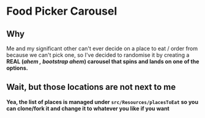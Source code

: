 # Food Picker Carousel

## Why
Me and my significant other can't ever decide on a place to eat / order from because we can't pick one, so I've decided to randomise it by creating a <strong>REAL<strong> (_*ahem* , <strong>bootstrap</strong> *ahem*_) carousel 
that spins and lands on one of the options.

## Wait, but those locations are not next to me
Yea, the list of places is managed under `src/Resources/placesToEat` so you can clone/fork it and change it to whatever you like if you want